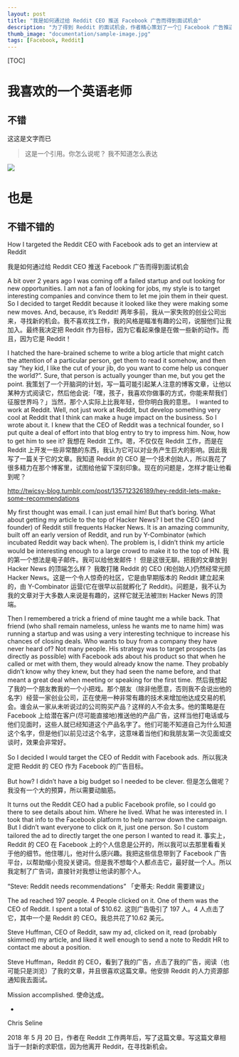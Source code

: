 ```yaml
---
layout: post
title: "我是如何通过给 Reddit CEO 推送 Facebook 广告而得到面试机会"
description: "为了得到 Reddit 的面试机会，作者精心策划了一个 Facebook 广告推送给了 Reddit 的 CEO，他成功了。"
thumb_image: "documentation/sample-image.jpg"
tags: [Facebook, Reddit]
---
```


[TOC]

# 我喜欢的一个英语老师


## 不错

这这是文字而已

> 这是一个引用。你怎么说呢？
我不知道怎么表达

![](documentation/sample-image@2x.jpg)

# 也是

## 不错不错的


How I targeted the Reddit CEO with Facebook ads to get an interview at Reddit 

我是如何通过给 Reddit CEO 推送 Facebook 广告而得到面试机会

A bit over 2 years ago I was coming off a failed startup and out looking for new opportunities. I am not a fan of looking for jobs, my style is to target interesting companies and convince them to let me join them in their quest. So I decided to target Reddit because it looked like they were making some new moves. And, because, it’s Reddit!
两年多前，我从一家失败的创业公司出来，寻找新的机会。我不喜欢找工作，我的风格是瞄准有趣的公司，说服他们让我加入。最终我决定把 Reddit 作为目标，因为它看起来像是在做一些新的动作。而且，因为它是 Reddit！

I hatched the hare-brained scheme to write a blog article that might catch the attention of a particular person, get them to read it somehow, and then say “hey kid, I like the cut of your jib, do you want to come help us conquer the world?”. Sure, that person is actually younger than me, but you get the point.
我策划了一个开脑洞的计划，写一篇可能引起某人注意的博客文章，让他以某种方式阅读它，然后他会说:「嘿，孩子，我喜欢你做事的方式，你能来帮我们征服世界吗？」当然，那个人实际上比我年轻，但你明白我的意思。
I wanted to work at Reddit. Well, not just work at Reddit, but develop something very cool at Reddit that I think can make a huge impact on the business. So I wrote about it. I knew that the CEO of Reddit was a technical founder, so I put quite a deal of effort into that blog entry to try to impress him. Now, how to get him to see it?
我想在 Reddit 工作。嗯，不仅仅在 Reddit 工作，而是在 Reddit 上开发一些非常酷的东西，我认为它可以对业务产生巨大的影响。因此我写了一篇关于它的文章。我知道 Reddit 的 CEO 是一个技术创始人，所以我花了很多精力在那个博客里，试图给他留下深刻印象。现在的问题是，怎样才能让他看到呢？

http://twicsy-blog.tumblr.com/post/135712326189/hey-reddit-lets-make-some-recommendations

My first thought was email. I can just email him! But that’s boring. What about getting my article to the top of Hacker News? I bet the CEO (and founder) of Reddit still frequents Hacker News. It is an amazing community, built off an early version of Reddit, and run by Y-Combinator (which incubated Reddit way back when). The problem is, I didn’t think my article would be interesting enough to a large crowd to make it to the top of HN.
我的第一个想法是电子邮件。我可以给他发邮件！ 但是这很无聊。把我的文章放到 Hacker News 的顶端怎么样？ 我敢打赌 Reddit 的 CEO (和创始人)仍然经常光顾 Hacker News。这是一个令人惊奇的社区，它是由早期版本的 Reddit 建立起来的，由 Y-Combinator 运营(它在很早以前就孵化了 Reddit)。问题是，我不认为我的文章对于大多数人来说是有趣的，这样它就无法被`顶到` Hacker News 的顶端。

Then I remembered a trick a friend of mine taught me a while back. That friend (who shall remain nameless, unless he wants me to name him) was running a startup and was using a very interesting technique to increase his chances of closing deals. Who wants to buy from a company they have never heard of? Not many people. His strategy was to target prospects (as directly as possible) with Facebook ads about his product so that when he called or met with them, they would already know the name. They probably didn’t know why they knew, but they had seen the name before, and that meant a great deal when meeting or speaking for the first time. 
然后我想起了我的一个朋友教我的一个小把戏。那个朋友（除非他愿意，否则我不会说出他的名字）经营一家创业公司，正在使用一种非常有趣的技术来增加他达成交易的机会。谁会从一家从未听说过的公司购买产品？这样的人不会太多。他的策略是在 Facebook 上给潜在客户(尽可能直接地)推送他的产品广告，这样当他打电话或与他们见面时，这些人就已经知道这个产品名字了。他们可能不知道自己为什么知道这个名字，但是他们以前见过这个名字，这意味着当他们和我朋友第一次见面或交谈时，效果会非常好。

So I decided I would target the CEO of Reddit with Facebook ads. 
所以我决定把 Reddit 的 CEO 作为 Facebook 的广告目标。

But how? I didn’t have a big budget so I needed to be clever.
但是怎么做呢？ 我没有一个大的预算，所以需要动脑筋。

It turns out the Reddit CEO had a public Facebook profile, so I could go there to see details about him. Where he lived. What he was interested in. I took that info to the Facebook platform to help narrow down the campaign. But I didn’t want everyone to click on it, just one person. So I custom tailored the ad to directly target the one person I wanted to read it.
事实上，Reddit 的 CEO 在 Facebook 上的个人信息是公开的，所以我可以去那里看看关于他的细节。他住哪儿，他对什么感兴趣。我把这些信息带到了 Facebook 广告平台，以帮助缩小竞投关键词。但是我不想每个人都点击它，最好就一个人。所以我定制了广告词，直接针对我想让他读的那个人。

“Steve: Reddit needs recommendations”
「史蒂夫: Reddit 需要建议」

The ad reached 197 people. 4 People clicked on it. One of them was the CEO of Reddit. I spent a total of $10.62.
这则广告吸引了 197 人。4 人点击了它，其中一个是 Reddit 的 CEO。我总共花了10.62 美元。

Steve Huffman, CEO of Reddit, saw my ad, clicked on it, read (probably skimmed) my article, and liked it well enough to send a note to Reddit HR to contact me about a position.

Steve Huffman，Reddit 的 CEO，看到了我的广告，点击了我的广告，阅读（也可能只是浏览）了我的文章，并且很喜欢这篇文章。他安排 Reddit 的人力资源部通知我去面试。

Mission accomplished.
使命达成。

-
Chris Seline

2018 年 5 月 20 日，作者在 Reddit 工作两年后，写了这篇文章。写这篇文章相当于一封新的求职信，因为他离开 Reddit，在寻找新机会。
